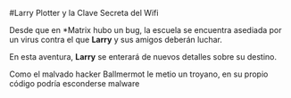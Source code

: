 #Larry Plotter y la Clave Secreta del Wifi

Desde que en *Matrix hubo un bug, la escuela se encuentra asediada por un virus
contra el que **Larry** y sus amigos deberán luchar.

En esta aventura, **Larry** se enterará de nuevos detalles sobre
su destino.

Como el malvado hacker Ballmermot le metio un troyano,
en su propio código podría esconderse malware
